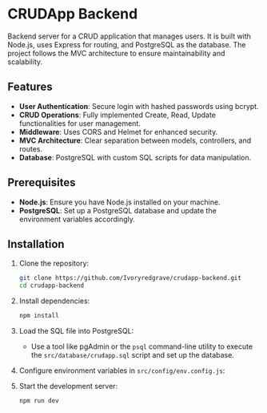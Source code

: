 # CRUDApp Backend

Backend server for a CRUD application that manages users. It is built with Node.js, uses Express for routing, and PostgreSQL as the database. The project follows the MVC architecture to ensure maintainability and scalability.

## Features
- **User Authentication**: Secure login with hashed passwords using bcrypt.
- **CRUD Operations**: Fully implemented Create, Read, Update functionalities for user management.
- **Middleware**: Uses CORS and Helmet for enhanced security.
- **MVC Architecture**: Clear separation between models, controllers, and routes.
- **Database**: PostgreSQL with custom SQL scripts for data manipulation.

## Prerequisites
- **Node.js**: Ensure you have Node.js installed on your machine.
- **PostgreSQL**: Set up a PostgreSQL database and update the environment variables accordingly.

## Installation

1. Clone the repository:
   ```bash
   git clone https://github.com/Ivoryredgrave/crudapp-backend.git
   cd crudapp-backend
   ```

2. Install dependencies:
   ```bash
   npm install
   ```

3. Load the SQL file into PostgreSQL:
   - Use a tool like pgAdmin or the `psql` command-line utility to execute the `src/database/crudapp.sql` script and set up the database.

4. Configure environment variables in `src/config/env.config.js`:

5. Start the development server:
   ```bash
   npm run dev
   ```

